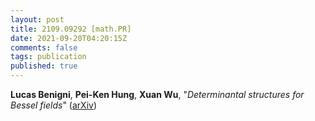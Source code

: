 ```yaml
---
layout: post
title: 2109.09292 [math.PR]
date: 2021-09-20T04:20:15Z
comments: false
tags: publication
published: true
---
```


<b>Lucas Benigni</b>, <b>Pei-Ken Hung</b>, <b>Xuan Wu</b>, "<i>Determinantal structures for Bessel fields</i>" ([arXiv](http://arxiv.org/abs/2109.09292v1))
